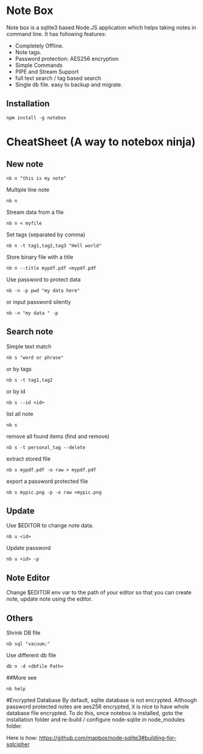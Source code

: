# Note Box
Note box is a sqlite3 based Node.JS application which helps taking notes
in command line. It has following features:

* Completely Offline.
* Note tags.
* Password protection: AES256 encryption
* Simple Commands
* PIPE and Stream Support
* full text search / tag based search
* Single db file. easy to backup and migrate.

## Installation
```
npm install -g notebox
```

# CheatSheet (A way to notebox ninja)
## New note

```
nb n "this is my note"
```

Multiple line note

```
nb n
```

Stream data from a file

```
nb n < myfile

```

Set tags (separated by comma)

```
nb n -t tag1,tag2,tag3 "Hell world"
```

Store binary file with a title

```
nb n --title mypdf.pdf <mypdf.pdf
```
Use password to protect data

```
nb -n -p pwd "my data here"
```
or input password silently

```
nb -n "my data " -p
```

## Search note

Simple text match

```
nb s "word or phrase"
```
or by tags

```
nb s -t tag1,tag2
```

or by id

```
nb s --id <id>
```

list all note

```
nb s
```

remove all found items (find and remove)

```
nb s -t personal_tag --delete
```

extract stored file

```
nb s mypdf.pdf -o raw > mypdf.pdf
```

export a password protected file

```
nb s mypic.png -p -o raw >mypic.png
```

## Update

Use $EDITOR to change note data.

```
nb u <id>
```
Update password

```
nb u <id> -p
```

## Note Editor
Change $EDITOR env var to the path of your editor so that you can create note,
update note using the editor.

## Others

Shrink DB file

```
nb sql "vacuum;"
```
Use different db file
```
db n -d <dbFile Path>
```

##More
see
```
nb help
```

#Encrypted Database
By default, sqlite database is not encrypted. Although password protected notes are aes256 encrypted, it is nice to have whole database file encrypted.
To do this, once notebox is installed, goto the installation folder and re-build / configure node-sqlite in node_modules folder.

Here is how:
https://github.com/mapbox/node-sqlite3#building-for-sqlcipher
